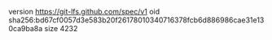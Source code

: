 version https://git-lfs.github.com/spec/v1
oid sha256:bd67cf0057d3e583b20f26178010340716378fcb6d886986cae31e130ca9ba8a
size 4232
